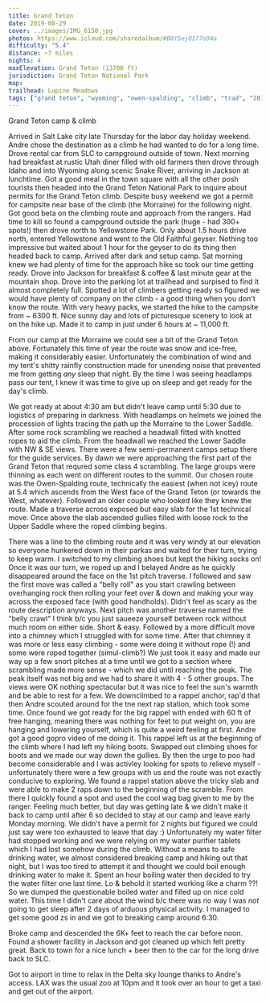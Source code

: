 ```yaml
---
title: Grand Teton
date: 2019-08-29
cover: ../images/IMG_6150.jpg
photos: https://www.icloud.com/sharedalbum/#B0Y5ejO177o94a
difficulty: "5.4"
distance: ~7 miles
nights: 4
maxElevation: Grand Teton (13700 ft)
jurisdiction: Grand Teton National Park
map:
trailhead: Lupine Meadows
tags: ["grand teton", "wyoming", "owen-spalding", "climb", "trad", "2019", "0-10 miles", "free rappel", "multipitch", "double-rope belay"]
---
```


Grand Teton camp & climb

Arrived in Salt Lake city late Thursday for the labor day holiday weekend.
Andre chose the destination as a climb he had wanted to do for a long time.
Drove rental car from SLC to campground outside of town.  Next morning had
breakfast at rustic Utah diner filled with old farmers then drove through Idaho
and into Wyoming along scenic Snake River, arriving in Jackson at lunchtime.
Got a good meal in the town square with all the other posh tourists then headed
into the Grand Teton National Park to inquire about permits for the Grand Teton
climb.  Despite busy weekend we got a permit for campsite near base of the
climb (the Morraine) for the following night.  Got good beta on the
climbing route and approach from the rangers.
Had time to kill so found a campground outside the park (huge - had 300+
spots!) then drove north to Yellowstone Park.  Only about 1.5 hours drive
north, entered Yellowstone and went to the Old Faithful geyser.  Nothing too
impressive but waited about 1 hour for the geyser to do its thing then headed
back to camp.  Arrived after dark and setup camp.
Sat morning knew we had plenty of time for the approach hike so took our time
getting ready.  Drove into Jackson for breakfast & coffee & last minute gear at
the mountain shop.  Drove into the parking lot at trailhead and surpised to
find it almost completely full.  Spotted a lot of climbers getting ready so
figured we would have plenty of company on the climb - a good thing when you
don't know the route.  With very heavy packs, we started the hike to the
campsite from ~ 6300 ft.  Nice sunny day and lots of picturesque scenery to
look at on the hike up. Made it to camp in just under 6 hours at ~ 11,000 ft.

From our camp at the Morraine we could see a bit of the Grand Teton above.
Fortunately this time of year the route was snow and ice-free, making it
considerably easier.  Unfortunately the combination of wind and my tent's
shitty rainfly construction made for unending noise that prevented me from
getting *any* sleep that night.  By the time I was seeing headlamps pass our
tent, I knew it was time to give up on sleep and get ready for the day's climb.

We got ready at about 4:30 am but didn't leave camp until 5:30 due to logistics
of preparing in darkness.  With headlamps on helmets we joined the procession
of lights tracing the path up the Morraine to the Lower Saddle.  After some
rock scrambling we reached a headwall fitted with knotted ropes to aid the
climb.  From the headwall we reached the Lower Saddle with NW & SE views.
There were a few semi-permanent camps setup there for the guide services.  By
dawn we were approaching the first part of the Grand Teton that requred some
class 4 scrambling.  The large groups were thinning as each went on different
routes to the summit.  Our chosen route was the Owen-Spalding route,
technically the easiest (when not icey) route at 5.4 which ascends from the
West face of the Grand Teton (or towards the West, whatever).  Followed an
older couple who looked like they knew the route.  Made a traverse across
exposed but easy slab for the 1st technical move.  Once above the slab ascended
gullies filled with loose rock to the Upper Saddle where the roped climbing
begins.

There was a line to the climbing route and it was very windy at our elevation
so everyone hunkered down in their parkas and waited for their turn, trying to
keep warm.  I switched to my climbing shoes but kept the hiking socks on!  Once
it was our turn, we roped up and I belayed Andre as he quickly disappeared
around the face on the 1st pitch traverse.  I followed and saw the first move
was called a "belly roll" as you start crawling between overhanging rock then
rolling your feet over & down and making your way across the exposed face (with good handholds).  Didn't feel as scary as the route description anyways.  Next pitch was another traverse named the "belly crawl" I think b/c you just saueeze yourself between rock without much room on either side.  Short & easy.  Followed by a more difficult move into a chimney which I struggled with for some time.  After that chimney it was more or less easy climbing - some were doing it without rope (!) and some were roped together (simul-climb?)  We just took it easy and made our way up a few snort pitches at a time until we got to a section where scrambling made more sense - which we did until reaching the peak.  The peak itself was not big and we had to share it with 4 - 5 other groups.  The views were OK nothing spectacular but it was nice to feel the sun's warmth and be able to rest for a few.
We downclimbed to a rappel anchor, rap'd that then Andre scouted around for the
tne next rap station, which took some time.  Once found we got ready for the
big rappel with ended with 60 ft of free hanging, meaning there was nothing for
feet to put weight on, you are hanging and lowering yourself, which is quite
a weird feeling at first.  Andre got a good gopro video of me doing it.  This
rappel left us at the beginning of the climb where I had left my hiking boots.
Swapped out climbing shoes for boots and we made our way down the gullies.  By
then the urge to poo had become considerable and I was activley looking for
spots to relieve myself - unfortunately there were a few groups with us and the
route was not exactly conducive to exploring.  We found a rappel station above
the tricky slab and were able to make 2 raps down to the beginning of the
scramble.  From there I quickly found a spot and used the cool wag bag given to
me by the ranger.  Feeling much better, but day was getting late & we didn't
make it back to camp until after 6 so decided to stay at our camp and leave
early Monday morning.  We didn't have a permit for 2 nights but figured we
could just say were too exhausted to leave that day :)  Unfortunately my water
filter had stopped working and we were relying on my water purifier tablets
which I had lost somehow during the climb.  Without a means to safe drinking
water, we almost considered breaking camp and hiking out that night, but I was
too tired to attempt it and thought we could boil enough drinking water to make
it.  Spent an hour boiling water then decided to try the water filter one last
time.  Lo & behold it started working like a charm ??!  So we dumped the
questionable boiled water and filled up on nice cold water.  This time I didn't
care about the wind b/c there was no way I was *not* going to get sleep after
2 days of arduous physical activity.  I managed to get some good
zs in and we got to breaking camp around 6:30.

Broke camp and descended the 6K+ feet to reach the car before noon.  Found
a shower facility in Jackson and got cleaned up which felt pretty great.  Back
to town for a nice lunch + beer then to the car for the long drive back to SLC.

Got to airport in time to relax in the Delta sky lounge thanks to Andre's
access.  LAX was the usual zoo at 10pm and it took over an hour to get a taxi
and get out of the airport.








